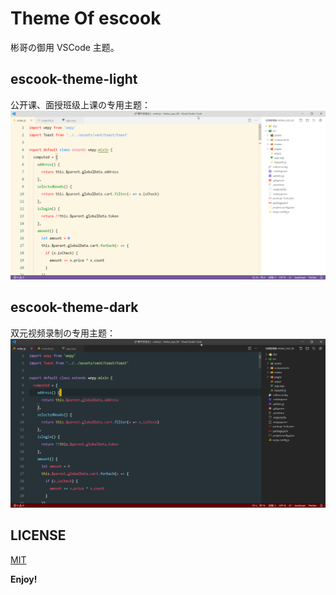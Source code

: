 # Theme Of escook
彬哥の御用 VSCode 主题。

## escook-theme-light
公开课、面授班级上课の专用主题：
![](https://raw.githubusercontent.com/liulongbin1314/escook-theme/master/images/escook-theme-light.png)

## escook-theme-dark
双元视频录制の专用主题：
![](https://raw.githubusercontent.com/liulongbin1314/escook-theme/master/images/escook-theme-dark.png)



## LICENSE
[MIT](https://github.com/liulongbin1314/escook-theme/blob/master/LICENSE.txt)

**Enjoy!**
